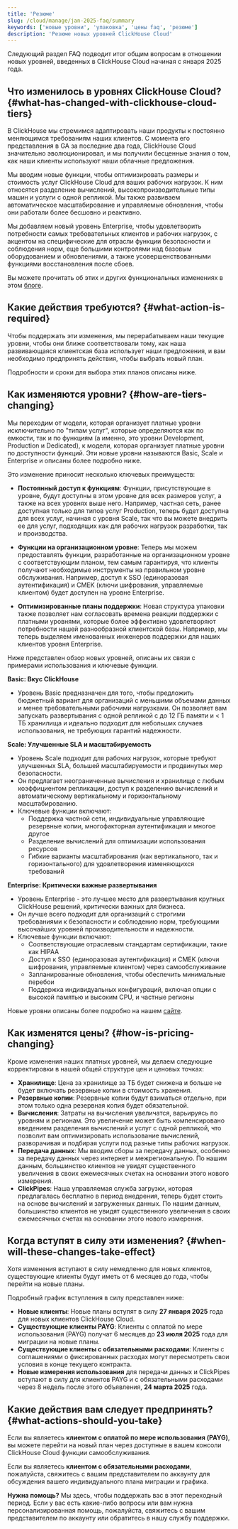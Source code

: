 ```yaml
---
title: 'Резюме'
slug: /cloud/manage/jan-2025-faq/summary
keywords: ['новые уровни', 'упаковка', 'цены faq', 'резюме']
description: 'Резюме новых уровней ClickHouse Cloud'
---
```


Следующий раздел FAQ подводит итог общим вопросам в отношении новых уровней, введенных в ClickHouse Cloud начиная с января 2025 года.

## Что изменилось в уровнях ClickHouse Cloud? {#what-has-changed-with-clickhouse-cloud-tiers}

В ClickHouse мы стремимся адаптировать наши продукты к постоянно меняющимся требованиям наших клиентов. С момента его представления в GA за последние два года, ClickHouse Cloud значительно эволюционировал, и мы получили бесценные знания о том, как наши клиенты используют наши облачные предложения.

Мы вводим новые функции, чтобы оптимизировать размеры и стоимость услуг ClickHouse Cloud для ваших рабочих нагрузок. К ним относятся разделение вычислений, высокопроизводительные типы машин и услуги с одной репликой. Мы также развиваем автоматическое масштабирование и управляемые обновления, чтобы они работали более бесшовно и реактивно.

Мы добавляем новый уровень Enterprise, чтобы удовлетворить потребности самых требовательных клиентов и рабочих нагрузок, с акцентом на специфические для отрасли функции безопасности и соблюдения норм, еще большими контролями над базовым оборудованием и обновлениями, а также усовершенствованными функциями восстановления после сбоев.

Вы можете прочитать об этих и других функциональных изменениях в этом [блоге](https://clickhouse.com/blog/evolution-of-clickhouse-cloud-new-features-superior-performance-tailored-offerings).

## Какие действия требуются? {#what-action-is-required}

Чтобы поддержать эти изменения, мы перерабатываем наши текущие уровни, чтобы они ближе соответствовали тому, как наша развивающаяся клиентская база использует наши предложения, и вам необходимо предпринять действия, чтобы выбрать новый план.

Подробности и сроки для выбора этих планов описаны ниже.

## Как изменяются уровни? {#how-are-tiers-changing}

Мы переходим от модели, которая организует платные уровни исключительно по "типам услуг", которые определяются как по емкости, так и по функциям (а именно, это уровни Development, Production и Dedicated), к модели, которая организует платные уровни по доступности функций. Эти новые уровни называются Basic, Scale и Enterprise и описаны более подробно ниже.

Это изменение приносит несколько ключевых преимуществ:

* **Постоянный доступ к функциям**: Функции, присутствующие в уровне, будут доступны в этом уровне для всех размеров услуг, а также на всех уровнях выше него. Например, частная сеть, ранее доступная только для типов услуг Production, теперь будет доступна для всех услуг, начиная с уровня Scale, так что вы можете внедрить ее для услуг, подходящих как для рабочих нагрузок разработки, так и производства.

* **Функции на организационном уровне**: Теперь мы можем предоставлять функции, разработанные на организационном уровне с соответствующим планом, тем самым гарантируя, что клиенты получают необходимые инструменты на правильном уровне обслуживания. Например, доступ к SSO (единоразовая аутентификация) и CMEK (ключи шифрования, управляемые клиентом) будет доступен на уровне Enterprise.

* **Оптимизированные планы поддержки**: Новая структура упаковки также позволяет нам согласовать времена реакции поддержки с платными уровнями, которые более эффективно удовлетворяют потребности нашей разнообразной клиентской базы. Например, мы теперь выделяем именованных инженеров поддержки для наших клиентов уровня Enterprise.

Ниже представлен обзор новых уровней, описаны их связи с примерами использования и ключевые функции.

**Basic: Вкус ClickHouse**

* Уровень Basic предназначен для того, чтобы предложить бюджетный вариант для организаций с меньшими объемами данных и менее требовательными рабочими нагрузками. Он позволяет вам запускать развертывания с одной репликой с до 12 ГБ памяти и < 1 ТБ хранилища и идеально подходит для небольших случаев использования, не требующих гарантий надежности.

**Scale: Улучшенные SLA и масштабируемость**

* Уровень Scale подходит для рабочих нагрузок, которые требуют улучшенных SLA, большей масштабируемости и продвинутых мер безопасности.
* Он предлагает неограниченные вычисления и хранилище с любым коэффициентом репликации, доступ к разделению вычислений и автоматическому вертикальному и горизонтальному масштабированию.
* Ключевые функции включают:
  * Поддержка частной сети, индивидуальные управляющие резервные копии, многофакторная аутентификация и многое другое
  * Разделение вычислений для оптимизации использования ресурсов
  * Гибкие варианты масштабирования (как вертикального, так и горизонтального) для удовлетворения изменяющихся требований

**Enterprise: Критически важные развертывания**

* Уровень Enterprise - это лучшее место для развертывания крупных ClickHouse решений, критически важных для бизнеса.
* Он лучше всего подходит для организаций с строгими требованиями к безопасности и соблюдению норм, требующими высочайших уровней производительности и надежности.
* Ключевые функции включают:
  * Соответствующие отраслевым стандартам сертификации, такие как HIPAA
  * Доступ к SSO (единоразовая аутентификация) и CMEK (ключи шифрования, управляемые клиентом) через самообслуживание
  * Запланированные обновления, чтобы обеспечить минимальные перебои
  * Поддержка индивидуальных конфигураций, включая опции с высокой памятью и высоким CPU, и частные регионы

Новые уровни описаны более подробно на нашем [сайте](https://clickhouse.com/pricing).

## Как изменятся цены? {#how-is-pricing-changing}

Кроме изменения наших платных уровней, мы делаем следующие корректировки в нашей общей структуре цен и ценовых точках:

* **Хранилище**: Цена за хранилище за ТБ будет снижена и больше не будет включать резервные копии в стоимость хранения.
* **Резервные копии**: Резервные копии будут взиматься отдельно, при этом только одна резервная копия будет обязательной.
* **Вычисления**: Затраты на вычисления увеличатся, варьируясь по уровням и регионам. Это увеличение может быть компенсировано введением разделения вычислений и услуг с одной репликой, что позволит вам оптимизировать использование вычислений, разворачивая и подбирая услуги под разные типы рабочих нагрузок.
* **Передача данных**: Мы вводим сборы за передачу данных, особенно за передачу данных через интернет и межрегиональную. По нашим данным, большинство клиентов не увидят существенного увеличения в своих ежемесячных счетах на основании этого нового измерения.
* **ClickPipes**: Наша управляемая служба загрузки, которая предлагалась бесплатно в период внедрения, теперь будет стоить на основе вычислений и загруженных данных. По нашим данным, большинство клиентов не увидят существенного увеличения в своих ежемесячных счетах на основании этого нового измерения.

## Когда вступят в силу эти изменения? {#when-will-these-changes-take-effect}

Хотя изменения вступают в силу немедленно для новых клиентов, существующие клиенты будут иметь от 6 месяцев до года, чтобы перейти на новые планы.

Подробный график вступления в силу представлен ниже:

* **Новые клиенты**: Новые планы вступят в силу **27 января 2025** года для новых клиентов ClickHouse Cloud.
* **Существующие клиенты PAYG**: Клиенты с оплатой по мере использования (PAYG) получат 6 месяцев до **23 июля 2025** года для миграции на новые планы.
* **Существующие клиенты с обязательными расходами**: Клиенты с соглашениями о фиксированных расходах могут пересмотреть свои условия в конце текущего контракта.
* **Новые измерения использования** для передачи данных и ClickPipes вступают в силу для клиентов PAYG и с обязательными расходами через 8 недель после этого объявления, **24 марта 2025** года.

## Какие действия вам следует предпринять? {#what-actions-should-you-take}

Если вы являетесь **клиентом с оплатой по мере использования (PAYG)**, вы можете перейти на новый план через доступные в вашем консоли ClickHouse Cloud функции самообслуживания.

Если вы являетесь **клиентом с обязательными расходами**, пожалуйста, свяжитесь с вашим представителем по аккаунту для обсуждения вашего индивидуального плана миграции и графика.

**Нужна помощь?**
Мы здесь, чтобы поддержать вас в этот переходный период. Если у вас есть какие-либо вопросы или вам нужна персонализированная помощь, пожалуйста, свяжитесь с вашим представителем по аккаунту или обратитесь в нашу службу поддержки.
